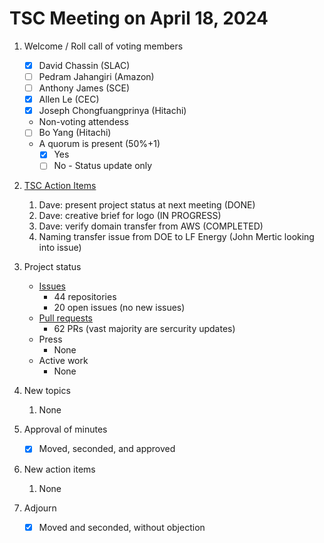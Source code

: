 # TSC Meeting on April 18, 2024

1. Welcome / Roll call of voting members
   - [x] David Chassin (SLAC)
   - [ ] Pedram Jahangiri (Amazon)
   - [ ] Anthony James (SCE)
   - [x] Allen Le (CEC)
   - [x] Joseph Chongfuangprinya (Hitachi)
  
   * Non-voting attendess
   - [ ] Bo Yang (Hitachi)
   
   * A quorum is present (50%+1)
     - [x] Yes
     - [ ] No - Status update only
    
2. [TSC Action Items](https://github.com/orgs/arras-energy/projects/1)
    1. Dave: present project status at next meeting (DONE)
    2. Dave: creative brief for logo (IN PROGRESS)
    3. Dave: verify domain transfer from AWS (COMPLETED)
    4. Naming transfer issue from DOE to LF Energy (John Mertic looking into issue)
      
3. Project status
   * [Issues](https://github.com/arras-energy/gridlabd/issues)
     - 44 repositories
     - 20 open issues (no new issues)
   * [Pull requests](https://github.com/arras-energy/gridlabd/pulls)
     - 62 PRs (vast majority are sercurity updates)
   * Press
      - None
   * Active work
      - None

4. New topics
   1. None

6. Approval of minutes
   - [x] Moved, seconded, and approved

7. New action items 
   1.  None

8. Adjourn
   - [x] Moved and seconded, without objection

